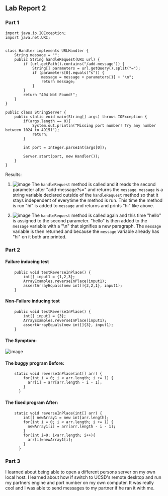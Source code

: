 ## Lab Report 2
### Part 1
    import java.io.IOException;
    import java.net.URI;


    class Handler implements URLHandler {
        String message = "";
        public String handleRequest(URI url) {
            if (url.getPath().contains("/add-message")) {
                String[] parameters = url.getQuery().split("=");
                if (parameters[0].equals("s")) {
                    message = message + parameters[1] + "\n";
                    return message;
                }
            }
            return "404 Not Found!";
        }
    }

    public class StringServer {
        public static void main(String[] args) throws IOException {
            if(args.length == 0){
                System.out.println("Missing port number! Try any number between 1024 to 49151");
                return;
            }

            int port = Integer.parseInt(args[0]);

            Server.start(port, new Handler());
        }
    }

Results:

1) ![image](https://user-images.githubusercontent.com/108198218/215370682-01cb8d5f-0823-4b81-90a6-80e43b164496.png)
The `handleRequest` method is called and it reads the second parameter after "add-message?s=" and returns the `message`. `message` is a string variable declared outside of the `handleRequest` method so that it stays independent of everytime the method is run. This time the method is run "hi" is added to `message` and returns and prints "hi" like above.

2) ![image](https://user-images.githubusercontent.com/108198218/215370954-97353604-7317-4946-904a-8bbda27b632d.png)
The `handleRequest` method is called again and this time "hello" is assigned to the second parameter. "hello" is then added to the `message` variable with a "\n" that signifies a new paragraph. The `message` variable is then returned and because the `message` variable already has "hi" on it both are printed.

### Part 2
#### Failure inducing test
        public void testReverseInPlace() {
            int[] input1 = {1,2,3};
            ArrayExamples.reverseInPlace(input1);
            assertArrayEquals(new int[]{3,2,1}, input1);
        }
        
#### Non-Failure inducing test
        public void testReverseInPlace() {
            int[] input1 = {3};
            ArrayExamples.reverseInPlace(input1);
            assertArrayEquals(new int[]{3}, input1);
        }
        
#### The Symptom:
![image](https://user-images.githubusercontent.com/108198218/215376362-55305602-3aad-437e-8a58-f2905717dee8.png)

#### The buggy program Before:
        static void reverseInPlace(int[] arr) {
            for(int i = 0; i < arr.length; i += 1) {
              arr[i] = arr[arr.length - i - 1];
            }
          }
          
#### The fixed program After:
        static void reverseInPlace(int[] arr) {
            int[] newArray1 = new int[arr.length];
            for(int i = 0; i < arr.length; i += 1) {
              newArray1[i] = arr[arr.length - i - 1];
            }
            for(int i=0; i<arr.length; i++){
              arr[i]=newArray1[i];
            }
          }
          
### Part 3
I learned about being able to open a different persons server on my own local host. I learned about how if switch to UCSD's remote desktop and run my partners engine and port number on my own computer. It was really cool and I was able to send messages to my partner if he ran it with me.
